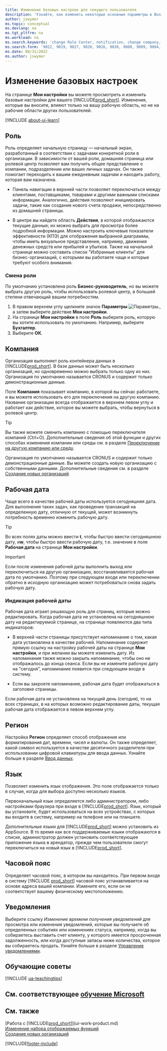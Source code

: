 ```yaml
---
title: Изменение базовых настроек для текущего пользователя
description: 'Узнайте, как изменить некоторые основные параметры в Business Central, например свою роль и ролевой центр, компанию, дату работы и часовые пояса.'
author: jswymer
ms.topic: conceptual
ms.devlang: na
ms.tgt_pltfrm: na
ms.workload: na
ms.search.keywords: 'change Role Center, notification, change company, change work date, decimal separator'
ms.search.form: '9022, 9019, 9027, 9020, 9026, 9030, 9000, 9009, 9004, 9005, 9024, 9006, 9007, 9010, 9016, 9017'
ms.date: 08/31/2022
ms.author: jswymer
---
```

# <a name="change-basic-settings"></a>Изменение базовых настроек

На странице **Мои настройки** вы можете просмотреть и изменить базовые настройки для вашего [!INCLUDE[prod_short](includes/prod_short.md)]. Изменения, которые вы вносите, влияют только на вашу рабочую область, но не на рабочие области других пользователей.  

[!INCLUDE [about-ui-learn](includes/about-ui-learn.md)]

## <a name="role"></a><a name="role-center"></a>Роль

Роль определяет начальную страницу — начальный экран, разработанный в соответствии с задачами конкретной роли в организации. В зависимости от вашей роли, домашняя страница или ролевой центр позволяет вам получить общее представление о компании, подразделении или ваших личных задачах. Он также помогает переходить к вашим ежедневным задачам и находить работу, которая вам назначена.

* Панель навигации в верхней части позволяет переключаться между клиентами, поставщиками, товарами и другими важными списками информации. Аналогично, действия позволяют инициировать задачи, такие как создание нового счета продажи, непосредственно из домашней страницы.

* В центре вы найдете область **Действия**, в которой отображаются текущие данные; их можно выбрать для просмотра более подробной информации. Можно настроить ключевые показатели эффективности (КПЭ) для отображения выбранной диаграммы, чтобы иметь визуальное представление, например, движения денежных средств или прибылей и убытков. Также на начальной странице можно составить список "Избранные клиенты" для бизнес-организаций, с которыми вы работаете чаще и которые требуют особого внимания.

### <a name="change-the-role"></a>Смена роли

По умолчанию установлена роль **Бизнес-руководитель**, но вы можете выбрать другую роль, чтобы использовать ролевой центр, в большей степени отвечающий вашим потребностям.  

1. В правом верхнем углу щелкните значок **Параметры** ![Параметры.](media/ui-experience/settings_icon_small.png "Значок настроек для ролевого центра"), а затем выберите действие **Мои настройки**.
2. На странице **Мои настройки** в поле **Роль** выберите роль, которую вы хотите использовать по умолчанию. Например, выберите **Бухгалтер**.
3. Выберите **ОК**.

## <a name="company"></a><a name="company"></a>Компания

Организация выполняет роль контейнера данных в [!INCLUDE[prod_short](includes/prod_short.md)]. В базе данных может быть несколько организаций, но одновременно можно выбрать только одну из них. Организация по умолчанию называется CRONUS и содержит только демонстрационные данные.

Поле **Компания** показывает компанию, в которой вы сейчас работаете, и вы можете использовать его для переключения на другую компанию. Название организации всегда отображается в верхнем левом углу и работает как действие, которое вы можете выбрать, чтобы вернуться в ролевой центр.

> [!TIP]
> Вы также можете сменить компанию с помощью переключателя компаний (Ctrl+O). Дополнительные сведения об этой функции и других способах изменения компании или среды см. в разделе [Переключение на другую компанию или среду](ui-organization-switch.md).

Организация по умолчанию называется CRONUS и содержит только демонстрационные данные. Вы можете создать новую организацию с собственными данными. Дополнительные сведения см. в разделе [Создание новых организаций](about-new-company.md).

<!--
### <a name="to-change-the-company-name"></a>To change the company name

The company name is always displayed at the top left corner and works as an action that you can choose to go back to the Role Center. You can change this name on the **Company Information** page.

1. Choose the ![Sprocket icon to open the Settings menu.](media/ui-experience/settings_icon_small.png) icon, and then choose the **Company Information** action.
2. In the **Name** field, enter the new company name.
3. Leave the page. The system restarts and displays the new company in the top-left corner.

### <a name="to-display-a-company-badge-for-quick-access-to-company-information"></a><a name="badge"></a>To display a company badge for quick access to company information

You can add a customized badge in the top-right corner, which you can choose to quickly view company name and tenant information in a pop-up box. The company badge is also useful when [!INCLUDE[prod_short](includes/prod_short.md)] is embedded in another application, like Microsoft Teams or in some other web application. In these cases, because the [!INCLUDE[web_client](includes/web_client.md)] displays less surrounding contextual information, the company badge serves as the only way to determine which company or environment a record belongs to.

1. Choose the ![Lightbulb that opens the Tell Me feature.](media/ui-search/search_small.png "Tell me what you want to do") icon, enter **Company Information**, and then choose the related link.
2. On the **Company Badge** FastTab, fill in the fields as necessary. [!INCLUDE[tooltip-inline-tip](includes/tooltip-inline-tip_md.md)].

> [!NOTE]
> If a company badge is defined, then you cannot change the company name as described in [To change the company name](ui-change-basic-settings.md#to-change-the-company-name)-->

## <a name="work-date"></a><a name="work-date"></a>Рабочая дата

Чаще всего в качестве рабочей даты используется сегодняшняя дата. Для выполнения таких задач, как проведение транзакций на определенную дату, отличную от текущей, может возникнуть потребность временно изменить рабочую дату.

> [!TIP]  
> Во всех полях даты можно ввести **t**, чтобы быстро ввести сегодняшнюю дату, и**w**, чтобы быстро ввести рабочую дату, т.е. значение в поле **Рабочая дата** на странице **Мои настройки**.

> [!IMPORTANT]  
> Если после изменения рабочей даты выполнить выход или переключиться на другую организацию, восстанавливается рабочая дата по умолчанию. Поэтому при следующем входе или переключении обратно в исходную организацию может потребоваться снова задать рабочую дату.

### <a name="work-date-indication"></a>Индикация рабочей даты

Рабочая дата играет решающую роль для страниц, которые можно редактировать. Когда рабочая дата не установлена на сегодняшнюю дату на редактируемой странице, на странице появляются два типа индикаторов:

* В верхней части страницы присутствует напоминание о том, какая дата установлена в качестве рабочей. Напоминание содержит прямую ссылку на настройку рабочей даты на странице **Мои настройки**, и при желании вы можете изменить дату. Из напоминания также можно закрыть напоминание, чтобы оно не отображалось до конца сеанса. Если вы не измените рабочую дату на "сегодня", напоминание появится при следующем входе в систему.

* Если вы закроете напоминание, рабочая дата будет отображаться в заголовке страницы.  

Если рабочая дата не установлена на текущий день (сегодня), то на всех страницах, в на которых возможно редактирование даты, текущая рабочая дата отображается в левом верхнем углу.

## <a name="region"></a><a name="region"></a>Регион

Настройка **Регион** определяет способ отображения или форматирования дат, времени, чисел и валюты. Он также определяет, какой символ используется в качестве десятичного разделителя при использовании цифровой клавиатуры для ввода данных. Узнайте больше в разделе [Ввод данных](ui-enter-data.md#decimal).

## <a name="language"></a><a name="language"></a>Язык

Позволяет изменить язык отображения. Это поле отображается только в случае, когда для выбора доступно несколько языков.

Первоначальный язык определяется либо администратором, либо настройками браузера при входе в [!INCLUDE[prod_short](includes/prod_short.md)]. Язык, который вы установите, будет использоваться на всех устройствах, с которых вы входите в систему, например на телефоне или на планшете.

Дополнительные языки для [!INCLUDE[prod_short](includes/prod_short.md)] можно установить из AppSource. В то время как все поддерживаемые языки отображаются в списке, администратор должен установить соответствующее приложение языка в арендатор, прежде чем пользователи смогут переключиться на новый язык в [!INCLUDE[prod_short](includes/prod_short.md)].  

## <a name="time-zone"></a>Часовой пояс

Определяет часовой пояс, в котором вы находитесь. При первом входе в систему [!INCLUDE [prod_short](includes/prod_short.md)] часовой пояс устанавливается на основе адреса вашей компании. Измените его, если он не соответствует вашему физическому местоположению.  

## <a name="notifications"></a>Уведомления

Выберите ссылку *Изменение времени получения уведомлений* для просмотра или изменения уведомлений, которые вы получаете об определенных событиях или изменениях статуса, например, когда вы собираетесь выставить счет клиенту, у которого имеется просроченная задолженность, или когда доступные запасы ниже количества, которое вы собираетесь продать. Узнайте больше в разделе [Управление уведомлениями](ui-smart-notifications.md).

## <a name="teaching-tips"></a>Обучающие советы

[!INCLUDE [ua-teachingtips](includes/ua-teachingtips.md)]

## <a name="see-related-microsoft-training"></a>См. соответствующее [обучение Microsoft](/training/modules/personalize-ui-dynamics-365-business-central/index)

## <a name="see-also"></a>См. также

[Работа с [!INCLUDE[prod_short](includes/prod_short.md)]](ui-work-product.md)  
[Изменение набора отображаемых функций](ui-experiences.md)  
[Создание новых организаций](about-new-company.md)  

[!INCLUDE[footer-include](includes/footer-banner.md)]
